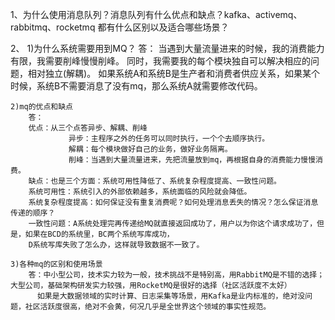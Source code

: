1、为什么使用消息队列？消息队列有什么优点和缺点？kafka、activemq、rabbitmq、rocketmq
都有什么区别以及适合哪些场景？

2、
    1)为什么系统需要用到MQ？
       答：
       当遇到大量流量进来的时候，我的消费能力有限，我需要削峰慢慢削峰。
       同时，我需要我的每个模块独自可以解决相应的问题，相对独立(解耦)。
       如果系统A和系统B是生产者和消费者供应关系，如果某个时候，系统B不需要消息了没有mq，那么系统A就需要修改代码。

    2)mq的优点和缺点
        答：
        优点：从三个点答异步、解耦、削峰
                 异步：主程序之外的任务可以同时执行，一个个去顺序执行。
                 解耦：每个模块做好自己的业务，做好业务隔离。
                 削峰：当遇到大量流量进来，先把流量放到mq，再根据自身的消费能力慢慢消费。
        缺点：也是三个方面：系统可用性降低了、系统复杂程度提高、一致性问题。
        系统可用性：系统引入的外部依赖越多，系统面临的风险就会降低。
        系统复杂程度提高：如何保证没有重复消费呢？如何处理消息丢失的情况？怎么保证消息传递的顺序？
        一致性问题：A系统处理完再传递给MQ就直接返回成功了，用户以为你这个请求成功了，但是，如果在BCD的系统里，BC两个系统写库成功，
        D系统写库失败了怎么办，这样就导致数据不一致了。

    3)各种mq的区别和使用场景
        答：中小型公司，技术实力较为一般，技术挑战不是特别高，用RabbitMQ是不错的选择；大型公司，基础架构研发实力较强，用RocketMQ是很好的选择（社区活跃度不太好）
          如果是大数据领域的实时计算、日志采集等场景，用Kafka是业内标准的，绝对没问题，社区活跃度很高，绝对不会黄，何况几乎是全世界这个领域的事实性规范。
